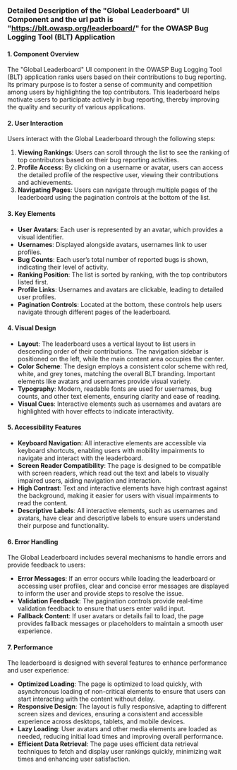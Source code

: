 ### Detailed Description of the "Global Leaderboard" UI Component and the url path is "https://blt.owasp.org/leaderboard/" for the OWASP Bug Logging Tool (BLT) Application

#### 1. Component Overview
The "Global Leaderboard" UI component in the OWASP Bug Logging Tool (BLT) application ranks users based on their contributions to bug reporting. Its primary purpose is to foster a sense of community and competition among users by highlighting the top contributors. This leaderboard helps motivate users to participate actively in bug reporting, thereby improving the quality and security of various applications.

#### 2. User Interaction
Users interact with the Global Leaderboard through the following steps:
1. **Viewing Rankings**: Users can scroll through the list to see the ranking of top contributors based on their bug reporting activities.
2. **Profile Access**: By clicking on a username or avatar, users can access the detailed profile of the respective user, viewing their contributions and achievements.
3. **Navigating Pages**: Users can navigate through multiple pages of the leaderboard using the pagination controls at the bottom of the list.

#### 3. Key Elements
- **User Avatars**: Each user is represented by an avatar, which provides a visual identifier.
- **Usernames**: Displayed alongside avatars, usernames link to user profiles.
- **Bug Counts**: Each user’s total number of reported bugs is shown, indicating their level of activity.
- **Ranking Position**: The list is sorted by ranking, with the top contributors listed first.
- **Profile Links**: Usernames and avatars are clickable, leading to detailed user profiles.
- **Pagination Controls**: Located at the bottom, these controls help users navigate through different pages of the leaderboard.

#### 4. Visual Design
- **Layout**: The leaderboard uses a vertical layout to list users in descending order of their contributions. The navigation sidebar is positioned on the left, while the main content area occupies the center.
- **Color Scheme**: The design employs a consistent color scheme with red, white, and grey tones, matching the overall BLT branding. Important elements like avatars and usernames provide visual variety.
- **Typography**: Modern, readable fonts are used for usernames, bug counts, and other text elements, ensuring clarity and ease of reading.
- **Visual Cues**: Interactive elements such as usernames and avatars are highlighted with hover effects to indicate interactivity.

#### 5. Accessibility Features
- **Keyboard Navigation**: All interactive elements are accessible via keyboard shortcuts, enabling users with mobility impairments to navigate and interact with the leaderboard.
- **Screen Reader Compatibility**: The page is designed to be compatible with screen readers, which read out the text and labels to visually impaired users, aiding navigation and interaction.
- **High Contrast**: Text and interactive elements have high contrast against the background, making it easier for users with visual impairments to read the content.
- **Descriptive Labels**: All interactive elements, such as usernames and avatars, have clear and descriptive labels to ensure users understand their purpose and functionality.

#### 6. Error Handling
The Global Leaderboard includes several mechanisms to handle errors and provide feedback to users:
- **Error Messages**: If an error occurs while loading the leaderboard or accessing user profiles, clear and concise error messages are displayed to inform the user and provide steps to resolve the issue.
- **Validation Feedback**: The pagination controls provide real-time validation feedback to ensure that users enter valid input.
- **Fallback Content**: If user avatars or details fail to load, the page provides fallback messages or placeholders to maintain a smooth user experience.

#### 7. Performance
The leaderboard is designed with several features to enhance performance and user experience:
- **Optimized Loading**: The page is optimized to load quickly, with asynchronous loading of non-critical elements to ensure that users can start interacting with the content without delay.
- **Responsive Design**: The layout is fully responsive, adapting to different screen sizes and devices, ensuring a consistent and accessible experience across desktops, tablets, and mobile devices.
- **Lazy Loading**: User avatars and other media elements are loaded as needed, reducing initial load times and improving overall performance.
- **Efficient Data Retrieval**: The page uses efficient data retrieval techniques to fetch and display user rankings quickly, minimizing wait times and enhancing user satisfaction.